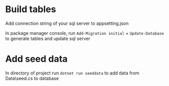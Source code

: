 # Build tables
Add connection string of your sql server to appsetting.json

In package manager console, run `Add-Migration initial` + `Update-Database` to generate tables and update sql server

# Add seed data
In directory of project run `dotnet run seeddata` to add data from Data\seed.cs to database
